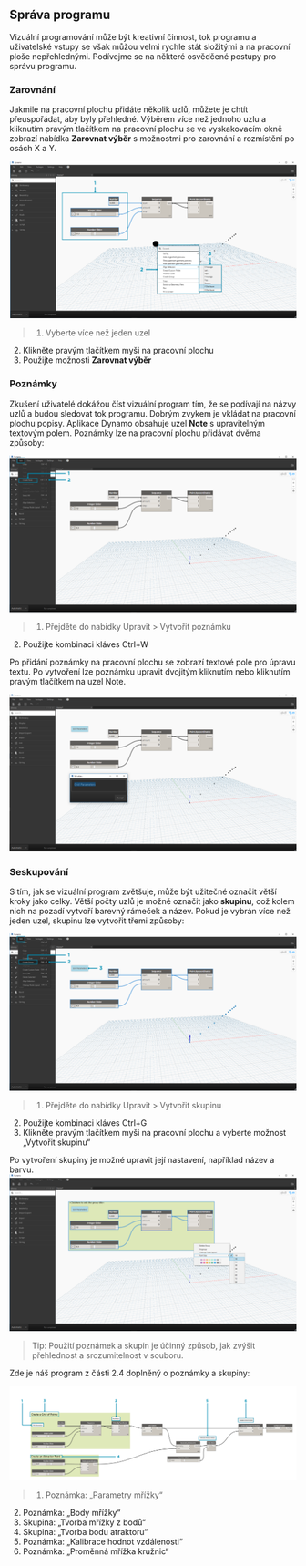 

## Správa programu

Vizuální programování může být kreativní činnost, tok programu a uživatelské vstupy se však můžou velmi rychle stát složitými a na pracovní ploše nepřehlednými. Podívejme se na některé osvědčené postupy pro správu programu.

### Zarovnání

Jakmile na pracovní plochu přidáte několik uzlů, můžete je chtít přeuspořádat, aby byly přehledné. Výběrem více než jednoho uzlu a kliknutím pravým tlačítkem na pracovní plochu se ve vyskakovacím okně zobrazí nabídka **Zarovnat výběr** s možnostmi pro zarovnání a rozmístění po osách X a Y.

![Zarovnání](images/3-4/00-Align.png)

> 1. Vyberte více než jeden uzel
2. Klikněte pravým tlačítkem myši na pracovní plochu
3. Použijte možnosti **Zarovnat výběr**

### Poznámky

Zkušení uživatelé dokážou číst vizuální program tím, že se podívají na názvy uzlů a budou sledovat tok programu. Dobrým zvykem je vkládat na pracovní plochu popisy. Aplikace Dynamo obsahuje uzel **Note** s upravitelným textovým polem. Poznámky lze na pracovní plochu přidávat dvěma způsoby:

![Poznámky](images/3-4/01-Notes01.png)

> 1. Přejděte do nabídky Upravit > Vytvořit poznámku
2. Použijte kombinaci kláves Ctrl+W

Po přidání poznámky na pracovní plochu se zobrazí textové pole pro úpravu textu. Po vytvoření lze poznámku upravit dvojitým kliknutím nebo kliknutím pravým tlačítkem na uzel Note.

![Úprava poznámek](images/3-4/02-Notes02.png)

### Seskupování

S tím, jak se vizuální program zvětšuje, může být užitečné označit větší kroky jako celky. Větší počty uzlů je možné označit jako **skupinu**, což kolem nich na pozadí vytvoří barevný rámeček a název. Pokud je vybrán více než jeden uzel, skupinu lze vytvořit třemi způsoby:

![Skupiny](images/3-4/04-Groups01.png)

> 1. Přejděte do nabídky Upravit > Vytvořit skupinu
2. Použijte kombinaci kláves Ctrl+G
3. Klikněte pravým tlačítkem myši na pracovní plochu a vyberte možnost „Vytvořit skupinu“

Po vytvoření skupiny je možné upravit její nastavení, například název a barvu. ![Nastavení skupiny](images/3-4/05-Groups02.png)

> Tip: Použití poznámek a skupin je účinný způsob, jak zvýšit přehlednost a srozumitelnost v souboru.

Zde je náš program z části 2.4 doplněný o poznámky a skupiny:

![Příklad seskupování](images/3-4/03-Groups00.png)

> 1. Poznámka: „Parametry mřížky“
2. Poznámka: „Body mřížky“
3. Skupina: „Tvorba mřížky z bodů“
4. Skupina: „Tvorba bodu atraktoru“
5. Poznámka: „Kalibrace hodnot vzdálenosti“
6. Poznámka: „Proměnná mřížka kružnic“

